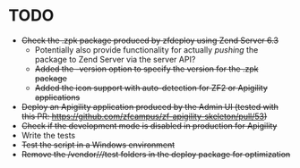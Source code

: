 TODO
====

- ~~Check the .zpk package produced by zfdeploy using Zend Server 6.3~~
  - Potentially also provide functionality for actually _pushing_ the package to Zend Server via the server API?
  - ~~Added the -version option to specify the version for the .zpk package~~
  - ~~Added the icon support with auto-detection for ZF2 or Apigility applications~~
- ~~Deploy an Apigility application produced by the Admin UI (tested with this PR: https://github.com/zfcampus/zf-apigility-skeleton/pull/53)~~
- ~~Check if the development mode is disabled in production for Apigility~~
- Write the tests
- ~~Test the script in a Windows environment~~
- ~~Remove the /vendor/*/*/test folders in the deploy package for optimization~~
